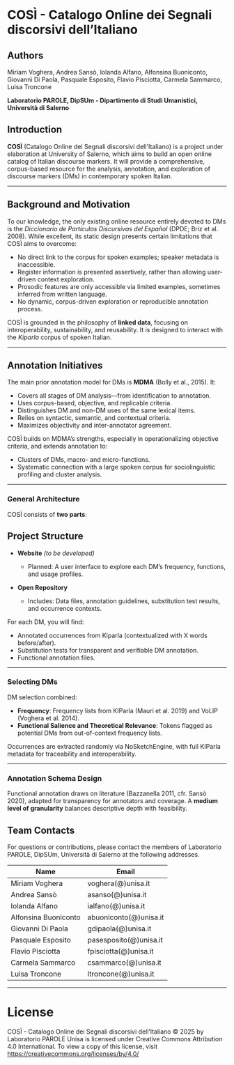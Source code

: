 # COSÌ - Catalogo Online dei Segnali discorsivi dell’Italiano

## Authors

Miriam Voghera, Andrea Sansò, Iolanda Alfano, Alfonsina Buoniconto, Giovanni Di Paola, Pasquale Esposito, Flavio Pisciotta, Carmela Sammarco, Luisa Troncone

**Laboratorio PAROLE, DipSUm - Dipartimento di Studi Umanistici, Università di Salerno**


## Introduction

**COSÌ** (Catalogo Online dei Segnali discorsivi dell'Italiano) is a project under elaboration at University of Salerno, which aims to build an open online catalog of Italian discourse markers. It will provide a comprehensive, corpus-based resource for the analysis, annotation, and exploration of discourse markers (DMs) in contemporary spoken Italian.

---

## Background and Motivation

To our knowledge, the only existing online resource entirely devoted to DMs is the _Diccionario de Partículas Discursivas del Español_ (DPDE; Briz et al. 2008). While excellent, its static design presents certain limitations that COSÌ aims to overcome:

- No direct link to the corpus for spoken examples; speaker metadata is inaccessible.
- Register information is presented assertively, rather than allowing user-driven context exploration.
- Prosodic features are only accessible via limited examples, sometimes inferred from written language.
- No dynamic, corpus-driven exploration or reproducible annotation process.

COSÌ is grounded in the philosophy of **linked data**, focusing on interoperability, sustainability, and reusability. It is designed to interact with the _Kiparla_ corpus of spoken Italian.

---

## Annotation Initiatives

The main prior annotation model for DMs is **MDMA** (Bolly et al., 2015). It:

- Covers all stages of DM analysis—from identification to annotation.
- Uses corpus-based, objective, and replicable criteria.
- Distinguishes DM and non-DM uses of the same lexical items.
- Relies on syntactic, semantic, and contextual criteria.
- Maximizes objectivity and inter-annotator agreement.

COSÌ builds on MDMA’s strengths, especially in operationalizing objective criteria, and extends annotation to:

- Clusters of DMs, macro- and micro-functions.
- Systematic connection with a large spoken corpus for sociolinguistic profiling and cluster analysis.

---

### General Architecture

COSÌ consists of **two parts**:

## Project Structure

- **Website** *(to be developed)*
    - Planned: A user interface to explore each DM’s frequency, functions, and usage profiles.

- **Open Repository**
    - Includes: Data files, annotation guidelines, substitution test results, and occurrence contexts.


For each DM, you will find:

- Annotated occurrences from Kiparla (contextualized with X words before/after).
- Substitution tests for transparent and verifiable DM annotation.
- Functional annotation files.

---

### Selecting DMs

DM selection combined:

- **Frequency**: Frequency lists from KIParla (Mauri et al. 2019) and VoLIP (Voghera et al. 2014).
- **Functional Salience and Theoretical Relevance**: Tokens flagged as potential DMs from out-of-context frequency lists.

Occurrences are extracted randomly via NoSketchEngine, with full KIParla metadata for traceability and interoperability.

---

### Annotation Schema Design

Functional annotation draws on literature (Bazzanella 2011, cfr. Sansò 2020), adapted for transparency for annotators and coverage. A **medium level of granularity** balances descriptive depth with feasibility.




## Team Contacts

For questions or contributions, please contact the members of Laboratorio PAROLE, DipSUm, Università di Salerno at the following addresses.


| Name                 | Email                      |
|----------------------|----------------------------|
| Miriam Voghera       | voghera(@)unisa.it           |
| Andrea Sansò         | asanso(@)unisa.it            |
| Iolanda Alfano       | ialfano(@)unisa.it           |
| Alfonsina Buoniconto | abuoniconto(@)unisa.it       |
| Giovanni Di Paola    | gdipaola(@)unisa.it          |
| Pasquale Esposito    | pasesposito(@)unisa.it        |
| Flavio Pisciotta     | fpisciotta(@)unisa.it        |
| Carmela Sammarco     | csammarco(@)unisa.it         |
| Luisa Troncone       | ltroncone(@)unisa.it         |


---
# License

COSÌ - Catalogo Online dei Segnali discorsivi dell’Italiano  © 2025 by Laboratorio PAROLE Unisa is licensed under Creative Commons Attribution 4.0 International. To view a copy of this license, visit https://creativecommons.org/licenses/by/4.0/
